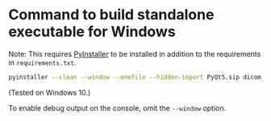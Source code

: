 # Command to build standalone executable for Windows
Note: This requires [PyInstaller](https://www.pyinstaller.org/) to be installed in addition to the requirements in `requirements.txt`.

```bash
pyinstaller --clean --window --onefile --hidden-import PyQt5.sip dicom_to_png.py
```

(Tested on Windows 10.)

To enable debug output on the console, omit the `--window` option.

